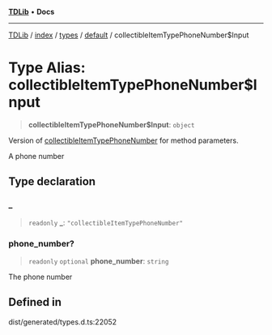 [**TDLib**](../../../../../../README.md) • **Docs**

***

[TDLib](../../../../../../modules.md) / [index](../../../../../README.md) / [types](../../../README.md) / [default](../README.md) / collectibleItemTypePhoneNumber$Input

# Type Alias: collectibleItemTypePhoneNumber$Input

> **collectibleItemTypePhoneNumber$Input**: `object`

Version of [collectibleItemTypePhoneNumber](collectibleItemTypePhoneNumber.md) for method parameters.

A phone number

## Type declaration

### \_

> `readonly` **\_**: `"collectibleItemTypePhoneNumber"`

### phone\_number?

> `readonly` `optional` **phone\_number**: `string`

The phone number

## Defined in

dist/generated/types.d.ts:22052
